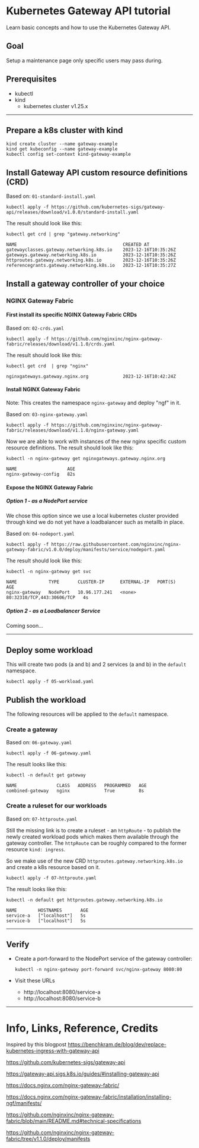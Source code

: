 # Kubernetes Gateway API tutorial

Learn basic concepts and how to use the Kubernetes Gateway API.

## Goal

Setup a maintenance page only specific users may pass during.

## Prerequisites

* kubectl
* kind
  * kubernetes cluster v1.25.x

---

## Prepare a k8s cluster with kind

```shell
kind create cluster --name gateway-example
kind get kubeconfig --name gateway-example
kubectl config set-context kind-gateway-example
```

## Install Gateway API custom resource definitions (CRD)

Based on: `01-standard-install.yaml`

```shell
kubectl apply -f https://github.com/kubernetes-sigs/gateway-api/releases/download/v1.0.0/standard-install.yaml
```

The result should look like this:

```shell
kubectl get crd | grep "gateway.networking"

NAME                                        CREATED AT
gatewayclasses.gateway.networking.k8s.io    2023-12-16T10:35:26Z
gateways.gateway.networking.k8s.io          2023-12-16T10:35:26Z
httproutes.gateway.networking.k8s.io        2023-12-16T10:35:26Z
referencegrants.gateway.networking.k8s.io   2023-12-16T10:35:27Z
```

## Install a gateway controller of your choice

### NGINX Gateway Fabric

#### First install its specific NGINX Gateway Fabric CRDs

Based on: `02-crds.yaml`

```shell
kubectl apply -f https://github.com/nginxinc/nginx-gateway-fabric/releases/download/v1.1.0/crds.yaml
```

The result should look like this:

```shell
kubectl get crd  | grep "nginx"

nginxgateways.gateway.nginx.org             2023-12-16T10:42:24Z
```

#### Install NGINX Gateway Fabric

Note: This creates the namespace `nginx-gateway` and deploy "ngf" in it.

Based on: `03-nginx-gateway.yaml`

```shell
kubectl apply -f https://github.com/nginxinc/nginx-gateway-fabric/releases/download/v1.1.0/nginx-gateway.yaml
```

Now we are able to work with instances of the new nginx specific custom resource definitions.
The result should look like this:

```shell
kubectl -n nginx-gateway get nginxgateways.gateway.nginx.org 

NAME                   AGE
nginx-gateway-config   82s
```

#### Expose the NGINX Gateway Fabric

##### Option 1 - as a NodePort service

We chose this option since we use a local kubernetes cluster provided through kind we do not yet have a loadbalancer such as metallb in place.

Based on: `04-nodeport.yaml`

```shell
kubectl apply -f https://raw.githubusercontent.com/nginxinc/nginx-gateway-fabric/v1.0.0/deploy/manifests/service/nodeport.yaml
```

The result should look like this:

```shell
kubectl -n nginx-gateway get svc

NAME            TYPE       CLUSTER-IP      EXTERNAL-IP   PORT(S)                      AGE
nginx-gateway   NodePort   10.96.177.241   <none>        80:32310/TCP,443:30606/TCP   4s
```

##### Option 2 - as a Loadbalancer Service

Coming soon...

---

## Deploy some workload

This will create two pods (a and b) and 2 services (a and b) in the `default` namespace.

```shell
kubectl apply -f 05-workload.yaml
```

## Publish the workload

The following resources will be applied to the `default` namespace.

### Create a gateway

Based on: `06-gateway.yaml`

```shell
kubectl apply -f 06-gateway.yaml
```

The result looks like this:

```shell
kubectl -n default get gateway

NAME               CLASS   ADDRESS   PROGRAMMED   AGE
combined-gateway   nginx             True         8s
```

### Create a ruleset for our workloads

Based on: `07-httproute.yaml`

Still the missing link is to create a ruleset - an `httpRoute` - to publish the newly created workload pods which makes them available through the gateway controller.
The `httpRoute` can be roughly compared to the former resource `kind: ingress`.

So we make use of the new CRD `httproutes.gateway.networking.k8s.io` and create a k8s resource based on it. 

```shell
kubectl apply -f 07-httproute.yaml
```

The result looks like this:

```shell
kubectl -n default get httproutes.gateway.networking.k8s.io
 
NAME        HOSTNAMES       AGE
service-a   ["localhost"]   5s
service-b   ["localhost"]   5s
```

---

## Verify

* Create a port-forward to the NodePort service of the gateway controller:
  ```shell
  kubectl -n nginx-gateway port-forward svc/nginx-gateway 8080:80
  ```

* Visit these URLs
  * http://localhost:8080/service-a
  * http://localhost:8080/service-b

---

# Info, Links, Reference, Credits

Inspired by this blogpost https://benchkram.de/blog/dev/replace-kubernetes-ingress-with-gateway-api

https://github.com/kubernetes-sigs/gateway-api

https://gateway-api.sigs.k8s.io/guides/#installing-gateway-api

https://docs.nginx.com/nginx-gateway-fabric/

https://docs.nginx.com/nginx-gateway-fabric/installation/installing-ngf/manifests/

https://github.com/nginxinc/nginx-gateway-fabric/blob/main/README.md#technical-specifications

https://github.com/nginxinc/nginx-gateway-fabric/tree/v1.1.0/deploy/manifests

